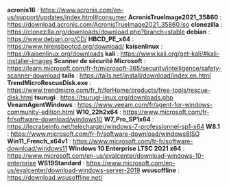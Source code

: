 **acronis16** :
	https://www.acronis.com/en-us/support/updates/index.html#consumer
 **AcronisTrueImage2021_35860** :
 https://download.acronis.com/AcronisTrueImage2021_35860.iso
 **clonezilla** :
 https://clonezilla.org/downloads/download.php?branch=stable
 **debian** :
 https://www.debian.org/CD/
**HBCD_PE_x64** :
	https://www.hirensbootcd.org/download/
**kaisenlinux** :
	https://kaisenlinux.org/downloads
**kali** :
	https://www.kali.org/get-kali/#kali-installer-images
**Scanner de sécurité Microsoft** :
	https://learn.microsoft.com/fr-fr/microsoft-365/security/intelligence/safety-scanner-download
**tails** :
	https://tails.net/install/download/index.en.html
**TrendMicroRescueDisk.exe** :
	https://www.trendmicro.com/fr_fr/forHome/products/free-tools/rescue-disk.html
**tsurugi** :
	https://tsurugi-linux.org/downloads.php
**VeeamAgentWindows** :
	https://www.veeam.com/fr/agent-for-windows-community-edition.html
**W10_22h2x64** :
	https://www.microsoft.com/fr-fr/software-download/windows10
**W7_Pro_SP1x64** :
	https://lecrabeinfo.net/telecharger/windows-7-professionnel-sp1-x64
**W8.1** :
	https://www.microsoft.com/fr-fr/software-download/windows8ISO
**Win11_French_x64v1** :
	https://www.microsoft.com/fr-fr/software-download/windows11
**Windows 10 Enterprise LTSC 2021 x64** :
	https://www.microsoft.com/en-us/evalcenter/download-windows-10-enterprise
**WS19Standard** :
	https://www.microsoft.com/en-us/evalcenter/download-windows-server-2019
**wsusoffline** :
	https://download.wsusoffline.net/
